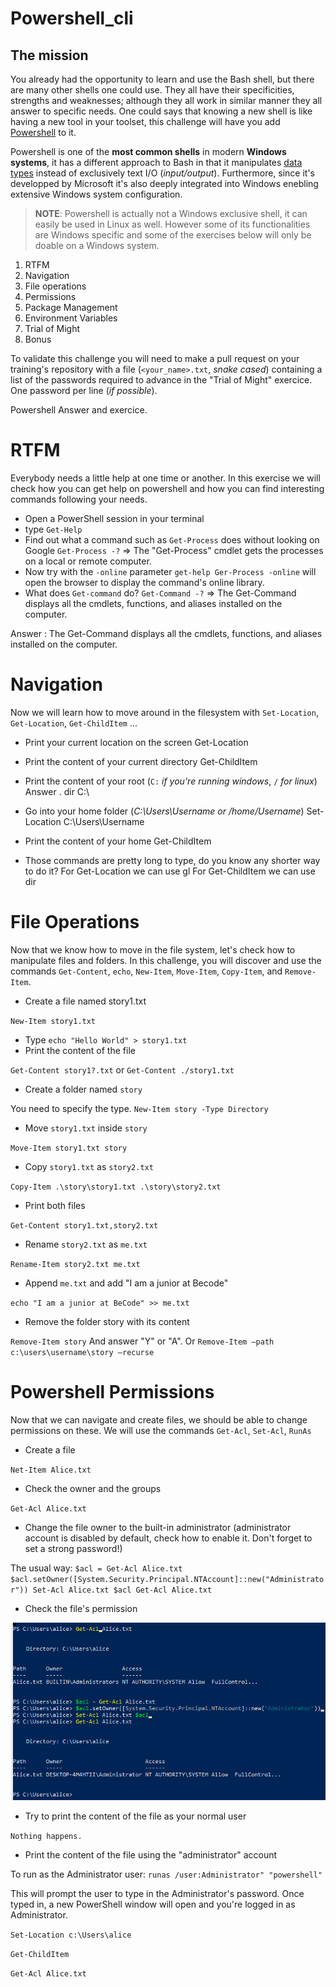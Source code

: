 # Powershell_cli
## The mission

You already had the opportunity to learn and use the Bash shell, but there are many other shells one could use. They all have their specificities, strengths and weaknesses; although they all work in similar manner they all answer to specific needs. One could says that knowing a new shell is like having a new tool in your toolset, this challenge will have you add [Powershell](https://en.wikipedia.org/wiki/PowerShell) to it.

Powershell is one of the **most common shells** in modern **Windows systems**, it has a different approach to Bash in that it manipulates [data types](https://docs.microsoft.com/en-us/powershell/scripting/lang-spec/chapter-04?view=powershell-7.1) instead of exclusively text I/O (_input/output_). Furthermore, since it's developped by Microsoft it's also deeply integrated into Windows enebling extensive Windows system configuration.

> **NOTE**: Powershell is actually not a Windows exclusive shell, it can easily be used in Linux as well. However some of its functionalities are Windows specific and some of the exercises below will only be doable on a Windows system.

1. RTFM
2. Navigation
3. File operations
4. Permissions
5. Package Management
6. Environment Variables
7. Trial of Might
8. Bonus

To validate this challenge you will need to make a pull request on your training's repository with a file (`<your_name>.txt`, _snake cased_) containing a list of the passwords required to advance in the "Trial of Might" exercice. One password per line (_if possible_).

Powershell Answer and exercice.

# RTFM

Everybody needs a little help at one time or another. In this exercise we will check how you can get help on powershell and how you can find interesting commands following your needs.

- Open a PowerShell session in your terminal
- type `Get-Help`
- Find out what a command such as `Get-Process` does without looking on Google
  `Get-Process -?` => The "Get-Process" cmdlet gets the processes on a local or remote computer. 
- Now try with the `-online` parameter
  `get-help Ger-Process -online` will open the browser to display the command's online library.
- What does `Get-command` do?
  `Get-Command -?` => The Get-Command displays all the cmdlets, functions, and aliases installed on the computer.
  
Answer : The Get-Command displays all the cmdlets, functions, and aliases installed on the computer.

# Navigation

Now we will learn how to move around in the filesystem with `Set-Location`, `Get-Location`, `Get-ChildItem` ...

- Print your current location on the screen
Get-Location
- Print the content of your current directory
Get-ChildItem
- Print the content of your root (`C:` _if you're running windows_, `/` _for linux_)
 Answer .  dir C:\
- Go into your home folder (_C:\Users\Username or /home/Username_)
  Set-Location C:\Users\Username
- Print the content of your home
Get-ChildItem

- Those commands are pretty long to type, do you know any shorter way to do it?
For Get-Location we can use gl
For Get-ChildItem we can use dir

# File Operations

Now that we know how to move in the file system, let's check how to manipulate files and folders. In this challenge, you will discover and use the commands `Get-Content`, `echo`, `New-Item`, `Move-Item`, `Copy-Item`, and `Remove-Item`.

- Create a file named story1.txt

`New-Item story1.txt`
- Type `echo "Hello World" > story1.txt`
- Print the content of the file

`Get-Content story1?.txt` or `Get-Content ./story1.txt`
- Create a folder named `story`

You need to specify the type. `New-Item story -Type Directory`
- Move `story1.txt` inside `story`

`Move-Item story1.txt story`
- Copy `story1.txt` as `story2.txt`

`Copy-Item .\story\story1.txt .\story\story2.txt`
- Print both files

`Get-Content story1.txt,story2.txt`
- Rename `story2.txt` as `me.txt`

`Rename-Item story2.txt me.txt`
- Append `me.txt` and add "I am a junior at Becode"

`echo "I am a junior at BeCode" >> me.txt`
- Remove the folder story with its content

`Remove-Item story` And answer "Y" or "A".
Or `Remove-Item –path c:\users\username\story –recurse `

# Powershell Permissions

Now that we can navigate and create files, we should be able to change permissions on these. We will use the commands `Get-Acl`, `Set-Acl`, `RunAs`

- Create a file

`Net-Item Alice.txt`
- Check the owner and the groups

`Get-Acl Alice.txt`
- Change the file owner to the built-in administrator (administrator account is disabled by default, check how to enable it. Don't forget to set a strong password!)

The usual way:
`$acl = Get-Acl Alice.txt
$acl.setOwner([System.Security.Principal.NTAccount]::new("Administrator"))
Set-Acl Alice.txt $acl
Get-Acl Alice.txt`
- Check the file's permission

![image](https://github.com/Totto9/Powershell_cli/blob/main/Screenshot%20from%202023-06-26%2010-42-42.png) 
- Try to print the content of the file as your normal user

`Nothing happens.`
- Print the content of the file using the "administrator" account

To run as the Administrator user: `runas /user:Administrator" "powershell"`

This will prompt the user to type in the Administrator's password. Once typed in, a new PowerShell window will open and you're logged in as Administrator. 

`Set-Location c:\Users\alice`

`Get-ChildItem`

`Get-Acl Alice.txt`
